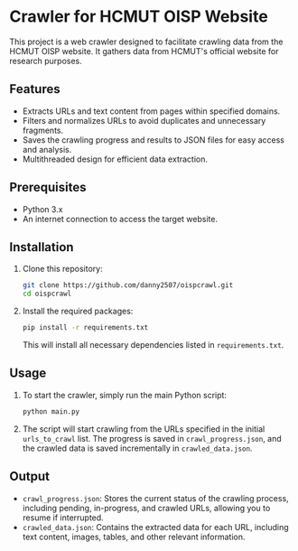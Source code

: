 # Crawler for HCMUT OISP Website

This project is a web crawler designed to facilitate crawling data from the HCMUT OISP website. It gathers data from HCMUT's official website for research purposes.

## Features

- Extracts URLs and text content from pages within specified domains.
- Filters and normalizes URLs to avoid duplicates and unnecessary fragments.
- Saves the crawling progress and results to JSON files for easy access and analysis.
- Multithreaded design for efficient data extraction.

## Prerequisites

- Python 3.x
- An internet connection to access the target website.

## Installation

1. Clone this repository:

    ```bash
    git clone https://github.com/danny2507/oispcrawl.git
    cd oispcrawl
    ```

2. Install the required packages:

    ```bash
    pip install -r requirements.txt
    ```

    This will install all necessary dependencies listed in `requirements.txt`.

## Usage

1. To start the crawler, simply run the main Python script:

    ```bash
    python main.py
    ```


2. The script will start crawling from the URLs specified in the initial `urls_to_crawl` list. The progress is saved in `crawl_progress.json`, and the crawled data is saved incrementally in `crawled_data.json`.

## Output

- `crawl_progress.json`: Stores the current status of the crawling process, including pending, in-progress, and crawled URLs, allowing you to resume if interrupted.
- `crawled_data.json`: Contains the extracted data for each URL, including text content, images, tables, and other relevant information.
